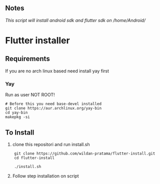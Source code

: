 ## Notes
_This script will install android sdk and flutter sdk on /home/Android/_

# Flutter installer

## Requirements
If you are no arch linux based need install yay first

### Yay

Run as user NOT ROOT!

```
# Before this you need base-devel installed
git clone https://aur.archlinux.org/yay-bin
cd yay-bin
makepkg -si
```

## To Install

1. clone this repositori and run install.sh

```
    git clone https://github.com/wildan-pratama/flutter-install.git
    cd flutter-install

    ./install.sh
```

2. Follow step installation on script
